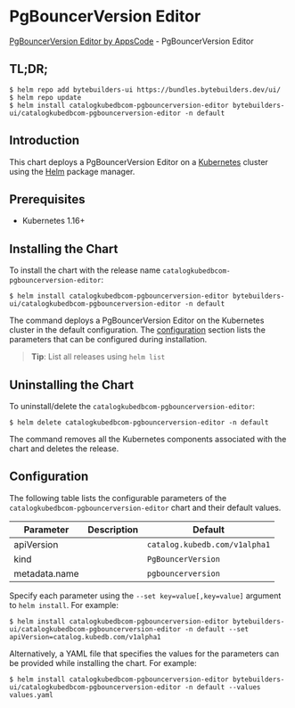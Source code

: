 # PgBouncerVersion Editor

[PgBouncerVersion Editor by AppsCode](https://byte.builders) - PgBouncerVersion Editor

## TL;DR;

```console
$ helm repo add bytebuilders-ui https://bundles.bytebuilders.dev/ui/
$ helm repo update
$ helm install catalogkubedbcom-pgbouncerversion-editor bytebuilders-ui/catalogkubedbcom-pgbouncerversion-editor -n default
```

## Introduction

This chart deploys a PgBouncerVersion Editor on a [Kubernetes](http://kubernetes.io) cluster using the [Helm](https://helm.sh) package manager.

## Prerequisites

- Kubernetes 1.16+

## Installing the Chart

To install the chart with the release name `catalogkubedbcom-pgbouncerversion-editor`:

```console
$ helm install catalogkubedbcom-pgbouncerversion-editor bytebuilders-ui/catalogkubedbcom-pgbouncerversion-editor -n default
```

The command deploys a PgBouncerVersion Editor on the Kubernetes cluster in the default configuration. The [configuration](#configuration) section lists the parameters that can be configured during installation.

> **Tip**: List all releases using `helm list`

## Uninstalling the Chart

To uninstall/delete the `catalogkubedbcom-pgbouncerversion-editor`:

```console
$ helm delete catalogkubedbcom-pgbouncerversion-editor -n default
```

The command removes all the Kubernetes components associated with the chart and deletes the release.

## Configuration

The following table lists the configurable parameters of the `catalogkubedbcom-pgbouncerversion-editor` chart and their default values.

|   Parameter   | Description |            Default            |
|---------------|-------------|-------------------------------|
| apiVersion    |             | `catalog.kubedb.com/v1alpha1` |
| kind          |             | `PgBouncerVersion`            |
| metadata.name |             | `pgbouncerversion`            |


Specify each parameter using the `--set key=value[,key=value]` argument to `helm install`. For example:

```console
$ helm install catalogkubedbcom-pgbouncerversion-editor bytebuilders-ui/catalogkubedbcom-pgbouncerversion-editor -n default --set apiVersion=catalog.kubedb.com/v1alpha1
```

Alternatively, a YAML file that specifies the values for the parameters can be provided while
installing the chart. For example:

```console
$ helm install catalogkubedbcom-pgbouncerversion-editor bytebuilders-ui/catalogkubedbcom-pgbouncerversion-editor -n default --values values.yaml
```

